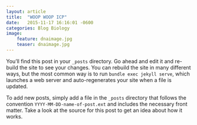```yaml
---
layout: article
title:  "WOOP WOOP ICP"
date:   2015-11-17 16:16:01 -0600
categories: Blog Biology
image:
    feature: dnaimage.jpg
    teaser: dnaimage.jpg
---
```


You’ll find this post in your `_posts` directory. Go ahead and edit it and
re-build the site to see your changes. You can rebuild the site in many
different ways, but the most common way is to run `bundle exec jekyll serve`,
which launches a web server and auto-regenerates your site when a file is
updated.

To add new posts, simply add a file in the `_posts` directory that follows the
convention `YYYY-MM-DD-name-of-post.ext` and includes the necessary front
matter. Take a look at the source for this post to get an idea about how it
works.


